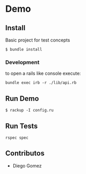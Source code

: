# Demo

## Install

Basic project for test concepts

```
$ bundle install
```

### Development
to open a rails like console execute:

```
bundle exec irb -r ./lib/api.rb
```

## Run Demo

```
$ rackup -I config.ru
```

## Run Tests

```
rspec spec
```
## Contributos
- Diego Gomez
